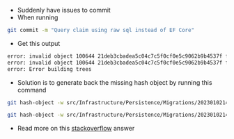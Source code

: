 - Suddenly have issues to commit 
- When running 
```bash
git commit -m "Query claim using raw sql instead of EF Core"
```

- Get this output
```bash
error: invalid object 100644 21deb3cbadea5c04c7c5f0cf0e5c9062b9b4537f for 'src/Infrastructure/Persistence/Migrations/20230102140600_UpdateLoanMigration.Designer.cs'
error: invalid object 100644 21deb3cbadea5c04c7c5f0cf0e5c9062b9b4537f for 'src/Infrastructure/Persistence/Migrations/20230102140600_UpdateLoanMigration.Designer.cs'
error: Error building trees
```

- Solution is to generate back the missing hash object by running this command

```bash
git hash-object -w src/Infrastructure/Persistence/Migrations/20230102140600_UpdateLoanMigration.Designer.cs

git hash-object -w src/Infrastructure/Persistence/Migrations/20230102140600_UpdateLoanMigration.Designer.cs
```

- Read more on this [stackoverflow](https://stackoverflow.com/questions/14448326/git-commit-stopped-working-error-building-trees) answer
